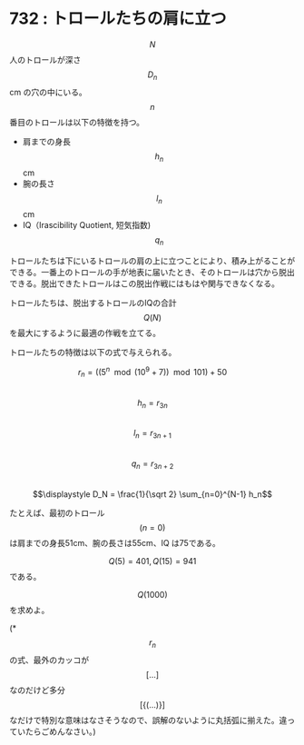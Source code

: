 # 732 : トロールたちの肩に立つ

$$N$$人のトロールが深さ$$D_n$$cm の穴の中にいる。$$n$$番目のトロールは以下の特徴を持つ。

* 肩までの身長$$h_n$$cm
* 腕の長さ$$l_n$$cm
* IQ（Irascibility Quotient, 短気指数\) $$q_n$$

トロールたちは下にいるトロールの肩の上に立つことにより、積み上がることができる。一番上のトロールの手が地表に届いたとき、そのトロールは穴から脱出できる。脱出できたトロールはこの脱出作戦にはもはや関与できなくなる。

トロールたちは、脱出するトロールのIQの合計$$Q(N)$$を最大にするように最適の作戦を立てる。

トロールたちの特徴は以下の式で与えられる。

$$r_n = ((5^n \mod (10^9 + 7)) \mod 101) + 50$$  
$$h_n = r_{3n}$$  
$$l_n = r_{3n+1}$$  
$$q_n = r_{3n+2}$$  
$$\displaystyle D_N = \frac{1}{\sqrt 2} \sum_{n=0}^{N-1} h_n$$

たとえば、最初のトロール$$(n=0)$$は肩までの身長51cm、腕の長さは55cm、IQ は75である。

$$Q(5)=401, Q(15)=941$$である。

$$Q(1000)$$を求めよ。

\(\* $$r_n$$の式、最外のカッコが$$[ \dots ]$$なのだけど多分$$[ \{ ( \dots ) \} ]$$なだけで特別な意味はなさそうなので、誤解のないように丸括弧に揃えた。違っていたらごめんなさい。\)

